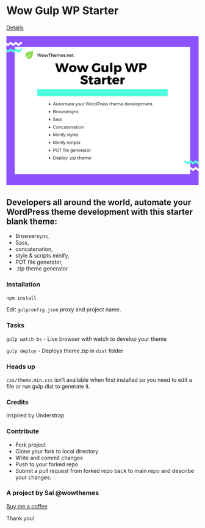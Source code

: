 # Wow Gulp WP Starter

[Details](https://bootstrapstarter.com/bootstrap-templates/wow-gulp-wordpress-starter-theme/)

![screenshot](screenshot.png)

## Developers all around the world, automate your WordPress theme development with this starter blank theme: 

- Browsersync, 
- Sass, 
- concatenation, 
- style & scripts minify, 
- POT file generator, 
- .zip theme generator

### Installation

`npm install`

Edit `gulpconfig.json` proxy and project name.

### Tasks

`gulp watch-bs` - Live browser with watch to develop your theme

`gulp deploy` - Deploys theme.zip in `dist` folder

### Heads up

`css/theme.min.css` isn't available when first installed so you need to edit a file or run gulp dist to generate it.

### Credits

Inspired by Understrap

### Contribute

- Fork project
- Clone your fork to local directory
- Write and commit changes
- Push to your forked repo
- Submit a pull request from forked repo back to main repo and describe your changes.

### A project by Sal @wowthemes

[Buy me a coffee](https://www.wowthemes.net/donate)

Thank you!
